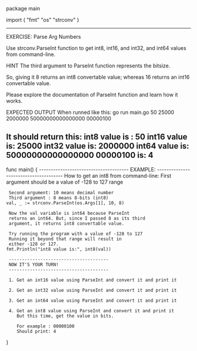 package main

import (
	"fmt"
	"os"
	"strconv"
)

 ---------------------------------------------------------
 EXERCISE: Parse Arg Numbers

  Use strconv.ParseInt function to get int8, int16, and
  int32, and int64 values from command-line.

 HINT
  The third argument to ParseInt function represents
  the bitsize.

  So, giving it 8 returns an int8 convertable value;
  whereas 16 returns an int16 convertable value.

  Please explore the documentation of ParseInt function
  and learn how it works.

 EXPECTED OUTPUT
   When runned like this:
     go run main.go 50 25000 2000000 50000000000000000 00000100

   It should return this:
     int8 value is : 50
     int16 value is: 25000
     int32 value is: 2000000
     int64 value is: 50000000000000000
     00000100 is: 4
 ---------------------------------------------------------

func main() {
	 --------------------------------------
	 EXAMPLE:
	 --------------------------------------
	 How to get an int8 from command-line:
	 First argument should be a value of -128 to 127 range
	
	 Second argument: 10 means decimal number
	 Third argument : 8 means 8-bits (int8)
	val, _ := strconv.ParseInt(os.Args[1], 10, 8)

	 Now the val variable is int64 because ParseInt
	 returns an int64. But, since I passed 8 as its third
	 argument, it returns int8 convertable value.
	
	 Try running the program with a value of -128 to 127
	 Running it beyond that range will result in
	 either -128 or 127.
	fmt.Println("int8 value is:", int8(val))

	 --------------------------------------
	 NOW IT'S YOUR TURN!
	 --------------------------------------

	 1. Get an int16 value using ParseInt and convert it and print it

	 2. Get an int32 value using ParseInt and convert it and print it

	 3. Get an int64 value using ParseInt and convert it and print it

	 4. Get an int8 value using ParseInt and convert it and print it
	    But this time, get the value in bits.
	
	    For example : 00000100
	    Should print: 4
}